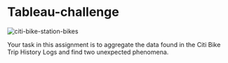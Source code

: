 # Tableau-challenge

![citi-bike-station-bikes](https://github.com/karinalg97/Tableau-challenge/assets/149729653/71e425a6-5136-4612-9d42-9207a2a0be61)

Your task in this assignment is to aggregate the data found in the Citi Bike Trip History Logs and find two unexpected phenomena.
